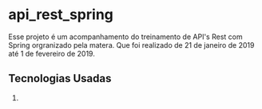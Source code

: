 # api_rest_spring
Esse projeto é um acompanhamento do treinamento de API's Rest com Spring orgranizado pela matera. Que foi realizado de 21 de janeiro de 2019 até 1 de fevereiro de 2019.

## Tecnologias Usadas
1) 